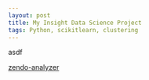 ```yaml
---
layout: post
title: My Insight Data Science Project
tags: Python, scikitlearn, clustering
---
```


asdf

[zendo-analyzer](https://zendo-analyzer.herokuapp.com/)
